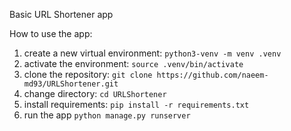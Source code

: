 Basic URL Shortener app

How to use the app:
1. create a new virtual environment:
```python3-venv -m venv .venv ```
2. activate the environment:
``` source .venv/bin/activate ```
3. clone the repository:
``` git clone https://github.com/naeem-md93/URLShortener.git ```
4. change directory:
``` cd URLShortener ```
5. install requirements:
``` pip install -r requirements.txt ```
6. run the app
``` python manage.py runserver ```